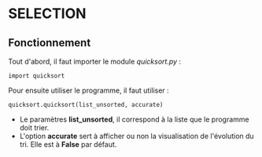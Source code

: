 # SELECTION

## Fonctionnement

Tout d'abord, il faut importer le module *quicksort.py* :

```
import quicksort
```

Pour ensuite utiliser le programme, il faut utiliser :

```
quicksort.quicksort(list_unsorted, accurate)
```

- Le paramètres **list_unsorted**, il correspond à la liste que le programme doit trier.
- L'option **accurate** sert à afficher ou non la visualisation de l'évolution du tri. Elle est à **False** par défaut.
